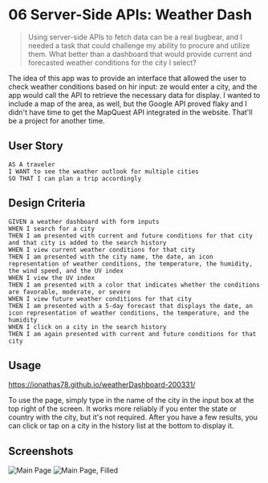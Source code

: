 # 06 Server-Side APIs: Weather Dash

> Using server-side APIs to fetch data can be a real bugbear, and I needed a task that could challenge my ability to
> procure and utilize them. What better than a dashboard that would provide current and forecasted weather conditions
> for the city I select?

The idea of this app was to provide an interface that allowed the user to check weather conditions based on hir input:
ze would enter a city, and the app would call the API to retrieve the necessary data for display. I wanted to include
a map of the area, as well, but the Google API proved flaky and I didn't have time to get the MapQuest API integrated
in the website. That'll be a project for another time.


## User Story

```
AS A traveler
I WANT to see the weather outlook for multiple cities
SO THAT I can plan a trip accordingly
```

## Design Criteria

```
GIVEN a weather dashboard with form inputs
WHEN I search for a city
THEN I am presented with current and future conditions for that city and that city is added to the search history
WHEN I view current weather conditions for that city
THEN I am presented with the city name, the date, an icon representation of weather conditions, the temperature, the humidity, the wind speed, and the UV index
WHEN I view the UV index
THEN I am presented with a color that indicates whether the conditions are favorable, moderate, or severe
WHEN I view future weather conditions for that city
THEN I am presented with a 5-day forecast that displays the date, an icon representation of weather conditions, the temperature, and the humidity
WHEN I click on a city in the search history
THEN I am again presented with current and future conditions for that city
```

## Usage
https://ionathas78.github.io/weatherDashboard-200331/

To use the page, simply type in the name of the city in the input box at the top right of the screen. It works more
reliably if you enter the state or country with the city, but it's not required. After you have a few results, you
can click or tap on a city in the history list at the bottom to display it.

## Screenshots
![Main Page](./Assets/WeatherDash_Main.jpg)
![Main Page, Filled](./Assets/WeatherDash_Filled.jpg)
